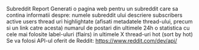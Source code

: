 Subreddit Report
Generati o pagina web pentru un subreddit care sa contina informatii despre:
numele subreddit ului
descriere
subscribers
active users
thread uri highlightate (afisati metadatele thread-ului, precum si un link catre acesta)
numarul de postari din ultimele 24h
o statistica cu cele mai folosite label-uluri (flairs) in ultimele X thread-uri hot (sort by hot)
Se va folosi API-ul oferit de Reddit: https://www.reddit.com/dev/api/

